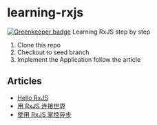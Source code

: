 # learning-rxjs

[![Greenkeeper badge](https://badges.greenkeeper.io/Brooooooklyn/learning-rxjs.svg)](https://greenkeeper.io/)
Learning RxJS step by step

1. Clone this repo
2. Checkout to seed branch
3. Implement the Application follow the article


## Articles
- [Hello RxJS](https://zhuanlan.zhihu.com/p/23331432)
- [用 RxJS 连接世界](https://zhuanlan.zhihu.com/p/23464709)
- [使用 RxJS 掌控异步](https://zhuanlan.zhihu.com/p/25059824)
